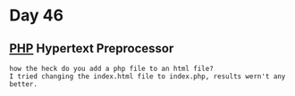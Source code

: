# Day 46

## [PHP](https://developer.mozilla.org/en-US/docs/Glossary/PHP) Hypertext Preprocessor

    how the heck do you add a php file to an html file?
    I tried changing the index.html file to index.php, results wern't any better.